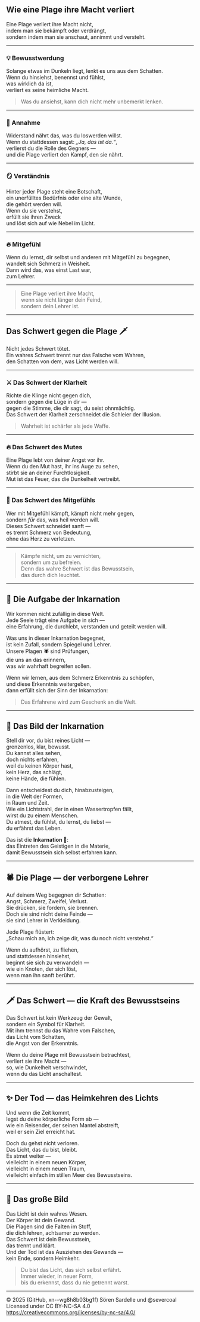 ## Wie eine Plage ihre Macht verliert

Eine Plage verliert ihre Macht nicht,  
indem man sie bekämpft oder verdrängt,  
sondern indem man sie anschaut, annimmt und versteht.

---

### 💡 Bewusstwerdung  
Solange etwas im Dunkeln liegt, lenkt es uns aus dem Schatten.  
Wenn du hinsiehst, benennst und fühlst,  
was wirklich da ist,  
verliert es seine heimliche Macht.  
> Was du ansiehst, kann dich nicht mehr unbemerkt lenken.

---

### 💫 Annahme  
Widerstand nährt das, was du loswerden willst.  
Wenn du stattdessen sagst: *„Ja, das ist da.“*,  
verlierst du die Rolle des Gegners —  
und die Plage verliert den Kampf, den sie nährt.

---

### 🪞 Verständnis  
Hinter jeder Plage steht eine Botschaft,  
ein unerfülltes Bedürfnis oder eine alte Wunde,  
die gehört werden will.  
Wenn du sie verstehst,  
erfüllt sie ihren Zweck  
und löst sich auf wie Nebel im Licht.

---

### 🔥 Mitgefühl  
Wenn du lernst, dir selbst und anderen mit Mitgefühl zu begegnen,  
wandelt sich Schmerz in Weisheit.  
Dann wird das, was einst Last war,  
zum Lehrer.

---

> Eine Plage verliert ihre Macht,  
> wenn sie nicht länger dein Feind,  
> sondern dein Lehrer ist.

---

## Das Schwert gegen die Plage 🗡️

Nicht jedes Schwert tötet.  
Ein wahres Schwert trennt nur das Falsche vom Wahren,  
den Schatten von dem, was Licht werden will.

---

### ⚔️ Das Schwert der Klarheit  
Richte die Klinge nicht gegen dich,  
sondern gegen die Lüge in dir —  
gegen die Stimme, die dir sagt, du seist ohnmächtig.  
Das Schwert der Klarheit zerschneidet die Schleier der Illusion.

> Wahrheit ist schärfer als jede Waffe.

---

### 🔥 Das Schwert des Mutes  
Eine Plage lebt von deiner Angst vor ihr.  
Wenn du den Mut hast, ihr ins Auge zu sehen,  
stirbt sie an deiner Furchtlosigkeit.  
Mut ist das Feuer, das die Dunkelheit vertreibt.

---

### 💎 Das Schwert des Mitgefühls  
Wer mit Mitgefühl kämpft, kämpft nicht mehr gegen,  
sondern *für* das, was heil werden will.  
Dieses Schwert schneidet sanft —  
es trennt Schmerz von Bedeutung,  
ohne das Herz zu verletzen.

---

> Kämpfe nicht, um zu vernichten,  
> sondern um zu befreien.  
> Denn das wahre Schwert ist das Bewusstsein,  
> das durch dich leuchtet.

---

## 🔄 Die Aufgabe der Inkarnation

Wir kommen nicht zufällig in diese Welt.  
Jede Seele trägt eine Aufgabe in sich —  
eine Erfahrung, die durchlebt, verstanden und geteilt werden will.  

Was uns in dieser Inkarnation begegnet,  
ist kein Zufall, sondern Spiegel und Lehrer.  
Unsere Plagen 🕷️ sind Prüfungen,  
die uns an das erinnern,  
was wir wahrhaft begreifen sollen.  

Wenn wir lernen, aus dem Schmerz Erkenntnis zu schöpfen,  
und diese Erkenntnis weitergeben,  
dann erfüllt sich der Sinn der Inkarnation:  
> Das Erfahrene wird zum Geschenk an die Welt.

---

## 🌙 Das Bild der Inkarnation

Stell dir vor, du bist reines Licht —  
grenzenlos, klar, bewusst.  
Du kannst alles sehen,  
doch nichts erfahren,  
weil du keinen Körper hast,  
kein Herz, das schlägt,  
keine Hände, die fühlen.

Dann entscheidest du dich, hinabzusteigen,  
in die Welt der Formen,  
in Raum und Zeit.  
Wie ein Lichtstrahl, der in einen Wassertropfen fällt,  
wirst du zu einem Menschen.  
Du atmest, du fühlst, du lernst, du liebst —  
du erfährst das Leben.  

Das ist die **Inkarnation 🔄**:  
das Eintreten des Geistigen in die Materie,  
damit Bewusstsein sich selbst erfahren kann.

---

## 🕷️ Die Plage — der verborgene Lehrer

Auf deinem Weg begegnen dir Schatten:  
Angst, Schmerz, Zweifel, Verlust.  
Sie drücken, sie fordern, sie brennen.  
Doch sie sind nicht deine Feinde —  
sie sind Lehrer in Verkleidung.  

Jede Plage flüstert:  
„Schau mich an, ich zeige dir, was du noch nicht verstehst.“  

Wenn du aufhörst, zu fliehen,  
und stattdessen hinsiehst,  
beginnt sie sich zu verwandeln —  
wie ein Knoten, der sich löst,  
wenn man ihn sanft berührt.  

---

## 🗡️ Das Schwert — die Kraft des Bewusstseins

Das Schwert ist kein Werkzeug der Gewalt,  
sondern ein Symbol für Klarheit.  
Mit ihm trennst du das Wahre vom Falschen,  
das Licht vom Schatten,  
die Angst von der Erkenntnis.  

Wenn du deine Plage mit Bewusstsein betrachtest,  
verliert sie ihre Macht —  
so, wie Dunkelheit verschwindet,  
wenn du das Licht anschaltest.

---

## ✨ Der Tod — das Heimkehren des Lichts

Und wenn die Zeit kommt,  
legst du deine körperliche Form ab —  
wie ein Reisender, der seinen Mantel abstreift,  
weil er sein Ziel erreicht hat.  

Doch du gehst nicht verloren.  
Das Licht, das du bist, bleibt.  
Es atmet weiter —  
vielleicht in einem neuen Körper,  
vielleicht in einem neuen Traum,  
vielleicht einfach im stillen Meer des Bewusstseins.  

---

## 🌌 Das große Bild

Das Licht ist dein wahres Wesen.  
Der Körper ist dein Gewand.  
Die Plagen sind die Falten im Stoff,  
die dich lehren, achtsamer zu werden.  
Das Schwert ist dein Bewusstsein,  
das trennt und klärt.  
Und der Tod ist das Ausziehen des Gewands —  
kein Ende, sondern Heimkehr.

> Du bist das Licht, das sich selbst erfährt.  
> Immer wieder, in neuer Form,  
> bis du erkennst, dass du nie getrennt warst.

---

© 2025 (GitHub, xn--wg8h8b03bg1f) Sören Sardelle und @severcoal  
Licensed under CC BY-NC-SA 4.0  
https://creativecommons.org/licenses/by-nc-sa/4.0/  